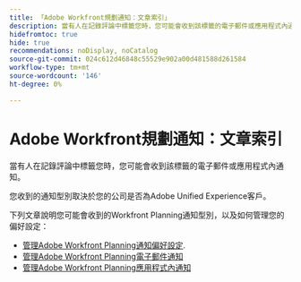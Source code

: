 ```yaml
---
title: 「Adobe Workfront規劃通知：文章索引」
description: 當有人在記錄評論中標籤您時，您可能會收到該標籤的電子郵件或應用程式內通知。 您收到的通知型別取決於您的公司是否為Adobe Unified Experience客戶。 下列文章說明您可能會收到的Workfront Planning通知型別，以及如何管理您的偏好設定。
hidefromtoc: true
hide: true
recommendations: noDisplay, noCatalog
source-git-commit: 024c612d46848c55529e902a00d481588d261584
workflow-type: tm+mt
source-wordcount: '146'
ht-degree: 0%

---
```



# Adobe Workfront規劃通知：文章索引

<!--add this to major TOC and Planning article index-->

當有人在記錄評論中標籤您時，您可能會收到該標籤的電子郵件或應用程式內通知。

您收到的通知型別取決於您的公司是否為Adobe Unified Experience客戶。

下列文章說明您可能會收到的Workfront Planning通知型別，以及如何管理您的偏好設定：

* [管理Adobe Workfront Planning通知偏好設定](/help/quicksilver/maestro/notifications/manage-notification-preferences.md).
* [管理Adobe Workfront Planning電子郵件通知](/help/quicksilver/maestro/notifications/manage-planning-email-notifications.md)
* [管理Adobe Workfront Planning應用程式內通知](/help/quicksilver/maestro/notifications/manage-planning-in-app-notifications.md)